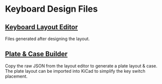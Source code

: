# Keyboard Design Files
## [Keyboard Layout Editor](https://www.keyboard-layout-editor.com/#/gists/f5774ed0544e4333186cfc4f175c03b7)
Files generated after designing the layout.

## [Plate & Case Builder](http://builder.swillkb.com)
Copy the raw JSON from the layout editor to generate a plate layout & case.<br>
The plate layout can be imported into KiCad to simplify the key switch placement.<br>

